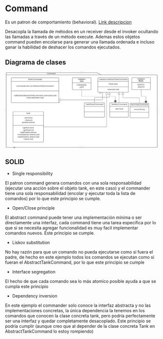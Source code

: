 # Command
Es un patron de comportamiento (behavioral). [Link descripcion](https://sourcemaking.com/design_patterns/command)

Desacopla la llamada de métodos en un receiver desde el invoker ocultando las llamadas a través de un método execute. Ademas estos objetos command pueden encolarse para generar una llamada ordenada e incluso ganar la habilidad de deshacer los comandos ejecutados.

## Diagrama de clases
![UML](command.jpg)

## SOLID
* Single responsibility

El patron command genera comandos con una sola responsabilidad (ejecutar una acción sobre el objeto tank, en este caso) y el commander tiene una sola responsabilidad (encolar y ejecutar toda la lista de comandos) por lo que este principio se cumple.

* Open/Close principle

El abstract command puede tener una implementación mínima o ser directamente una interfaz, cada command tiene una tarea especifica por lo que si se necesita agregar funcionalidad es muy facil implementar comandos nuevos. Este principio se cumple.

* Liskov substitution

No hay razón para que un comando no pueda ejecutarse como si fuera el padre, de hecho en este ejemplo todos los comandos se ejecutan como si fueran el AbstractTankCommand, por lo que este principio se cumple

* Interface segregation

El hecho de que cada comando sea lo más atomico posible ayuda a que se cumpla este principio

* Dependency inversion

En este ejemplo el commander solo conoce la interfaz abstracta y no las implementaciones concretas, la única dependencia la tenemos en los comandos que conocen la clase concreta tank, pero podría perfectamente ser una interfaz y quedar completamente desacoplado. Este principio se podría cumplir (aunque creo que al depender de la clase concreta Tank en AbstractTankCommand lo estoy rompiendo)

